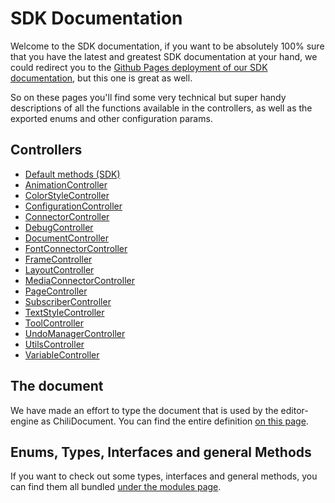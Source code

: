 # SDK Documentation

Welcome to the SDK documentation, if you want to be absolutely 100% sure that you have the latest and greatest SDK documentation at your hand, we could redirect you to the [Github Pages deployment of our SDK documentation](https://chili-publish.github.io/editor-sdk/index.html), but this one is great as well.

So on these pages you'll find some very technical but super handy descriptions of all the functions available in the controllers, as well as the exported enums and other configuration params.

## Controllers

-   [Default methods (SDK)](classes/index.SDK.html)
-   [AnimationController](classes/src_controllers_AnimationController.AnimationController.html)
-   [ColorStyleController](classes/src_controllers_ColorStyleController.ColorStyleController.html)
-   [ConfigurationController](classes/src_controllers_ConfigurationController.ConfigurationController.html)
-   [ConnectorController](classes/src_controllers_ConnectorController.ConnectorController.html)
-   [DebugController](classes/src_controllers_DebugController.DebugController.html)
-   [DocumentController](classes/src_controllers_DocumentController.DocumentController.html)
-   [FontConnectorController](classes/src_controllers_FontConnectorController.FontConnectorController.html)
-   [FrameController](classes/src_controllers_FrameController.FrameController.html)
-   [LayoutController](classes/src_controllers_LayoutController.LayoutController.html)
-   [MediaConnectorController](classes/src_controllers_MediaConnectorController.MediaConnectorController.html)
-   [PageController](classes/src_controllers_PageController.PageController.html)
-   [SubscriberController](classes/src_controllers_SubscriberController.SubscriberController.html)
-   [TextStyleController](classes/src_controllers_TextStyleController.TextStyleController.html)
-   [ToolController](classes/src_controllers_ToolController.ToolController.html)
-   [UndoManagerController](classes/src_controllers_UndoManagerController.UndoManagerController.html)
-   [UtilsController](classes/src_controllers_UtilsController.UtilsController.html)
-   [VariableController](classes/src_controllers_VariableController.VariableController.html)

## The document

We have made an effort to type the document that is used by the editor-engine as ChiliDocument.
You can find the entire definition [on this page](interfaces/types_DocumentTypes.ChiliDocument.html).

## Enums, Types, Interfaces and general Methods

If you want to check out some types, interfaces and general methods, you can find them all bundled [under the modules page](modules).
